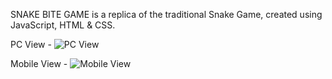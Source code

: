 SNAKE BITE GAME is a replica of the traditional Snake Game, created using JavaScript, HTML & CSS. 

PC View - 
![PC View](https://user-images.githubusercontent.com/55207479/121727061-05f4b700-cb09-11eb-9660-6505f1010e4a.png)

Mobile View - 
![Mobile View](https://user-images.githubusercontent.com/55207479/121727102-1442d300-cb09-11eb-8789-f62b9295969b.jpg)
